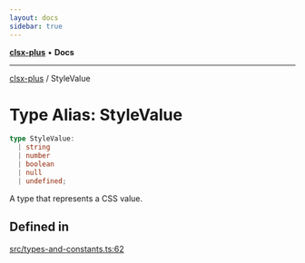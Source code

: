 ```yaml
---
layout: docs
sidebar: true
---
```


[**clsx-plus**](README.md) • **Docs**

---

[clsx-plus](README.md) / StyleValue

# Type Alias: StyleValue

```ts
type StyleValue:
  | string
  | number
  | boolean
  | null
  | undefined;
```

A type that represents a CSS value.

## Defined in

[src/types-and-constants.ts:62](https://github.com/HoodieCollin/clsx-plus/blob/6e1806c1d3df5a0086bcfb605a74045d54bc746a/src/types-and-constants.ts#L62)
